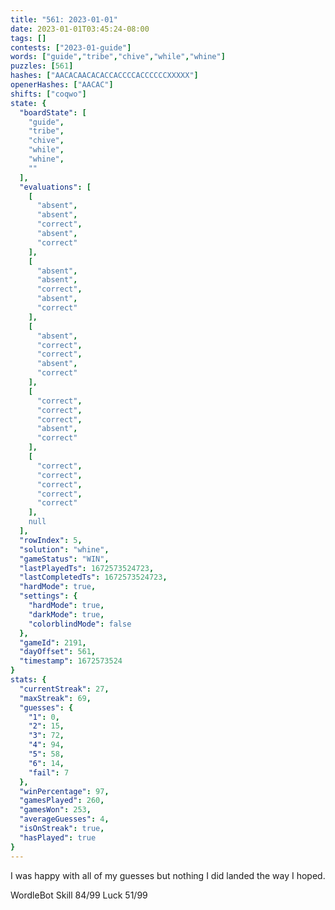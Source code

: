 ```yaml
---
title: "561: 2023-01-01"
date: 2023-01-01T03:45:24-08:00
tags: []
contests: ["2023-01-guide"]
words: ["guide","tribe","chive","while","whine"]
puzzles: [561]
hashes: ["AACACAACACACCACCCCACCCCCCXXXXX"]
openerHashes: ["AACAC"]
shifts: ["coqwo"]
state: {
  "boardState": [
    "guide",
    "tribe",
    "chive",
    "while",
    "whine",
    ""
  ],
  "evaluations": [
    [
      "absent",
      "absent",
      "correct",
      "absent",
      "correct"
    ],
    [
      "absent",
      "absent",
      "correct",
      "absent",
      "correct"
    ],
    [
      "absent",
      "correct",
      "correct",
      "absent",
      "correct"
    ],
    [
      "correct",
      "correct",
      "correct",
      "absent",
      "correct"
    ],
    [
      "correct",
      "correct",
      "correct",
      "correct",
      "correct"
    ],
    null
  ],
  "rowIndex": 5,
  "solution": "whine",
  "gameStatus": "WIN",
  "lastPlayedTs": 1672573524723,
  "lastCompletedTs": 1672573524723,
  "hardMode": true,
  "settings": {
    "hardMode": true,
    "darkMode": true,
    "colorblindMode": false
  },
  "gameId": 2191,
  "dayOffset": 561,
  "timestamp": 1672573524
}
stats: {
  "currentStreak": 27,
  "maxStreak": 69,
  "guesses": {
    "1": 0,
    "2": 15,
    "3": 72,
    "4": 94,
    "5": 58,
    "6": 14,
    "fail": 7
  },
  "winPercentage": 97,
  "gamesPlayed": 260,
  "gamesWon": 253,
  "averageGuesses": 4,
  "isOnStreak": true,
  "hasPlayed": true
}
---
```

<!-- more -->
I was happy with all of my guesses but nothing I did landed the way I hoped. 

WordleBot
Skill 84/99
Luck 51/99


